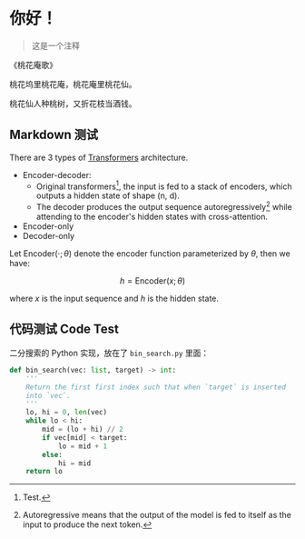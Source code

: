 # 你好！

> 这是一个注释

《桃花庵歌》

桃花坞里桃花庵，桃花庵里桃花仙。

桃花仙人种桃树，又折花枝当酒钱。

## Markdown 测试

There are 3 types of [Transformers](example.com) architecture.

- Encoder-decoder:
    - Original transformers[^1], the input is fed to a stack of encoders, which outputs a hidden state of shape (n, d).
    - The decoder produces the output sequence autoregressively[^2] while attending to the encoder's hidden states with cross-attention.
- Encoder-only
- Decoder-only

Let $\text{Encoder}(\cdot;\theta)$ denote the encoder function parameterized by $\theta$, then we have:

$$
h = \text{Encoder}(x;\theta)
$$

where $x$ is the input sequence and $h$ is the hidden state.

[^1]: Test.
[^2]: Autoregressive means that the output of the model is fed to itself as the input to produce the next token.

## 代码测试 Code Test

二分搜索的 Python 实现，放在了 `bin_search.py` 里面：

```python
def bin_search(vec: list, target) -> int:
    '''
    Return the first first index such that when `target` is inserted
    into `vec`.
    '''
    lo, hi = 0, len(vec)
    while lo < hi:
        mid = (lo + hi) // 2
        if vec[mid] < target:
            lo = mid + 1
        else:
            hi = mid
    return lo
```
